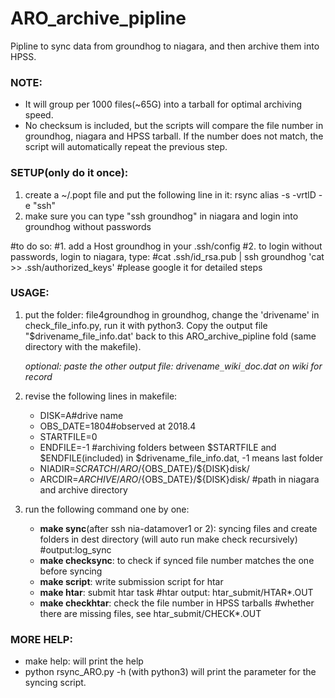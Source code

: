 # ARO_archive_pipline
Pipline to sync data from groundhog to niagara, and then archive them into HPSS.

### NOTE:
* It will group per 1000 files(~65G) into a tarball for optimal archiving speed. 
* No checksum is included, but the scripts will compare the file number in groundhog, niagara and HPSS tarball. If the number does not match, the script will automatically repeat the previous step.

### SETUP(only do it once):
1. create a ~/.popt file and put the following line in it:
rsync alias -s -vrtlD -e "ssh"    
2. make sure you can type "ssh groundhog" in niagara and login into groundhog without passwords

#to do so:
#1. add a Host groundhog in your .ssh/config 
#2. to login without passwords, login to niagara, type: 
#cat .ssh/id_rsa.pub | ssh groundhog 'cat >> .ssh/authorized_keys'
#please google it for detailed steps

### USAGE:
1. put the folder: file4groundhog in groundhog, change the 'drivename' in check_file_info.py, run it with python3. 
   Copy the output file "$drivename_file_info.dat' back to this ARO_archive_pipline fold (same directory with the makefile).
   
   _optional: paste the other output file: drivename`_`wiki`_`doc.dat on wiki for record_
2. revise the following lines in makefile:
   * DISK=A#drive name
   * OBS_DATE=1804#observed at 2018.4
   * STARTFILE=0
   * ENDFILE=-1
#archiving folders between $STARTFILE and $ENDFILE(included) in $drivename_file_info.dat, -1 means last folder
   * NIADIR=${SCRATCH}/ARO/${OBS_DATE}/${DISK}disk/
   * ARCDIR=${ARCHIVE}/ARO/${OBS_DATE}/${DISK}disk/
#path in niagara and archive directory

3. run the following command one by one:
   * **make sync**(after ssh nia-datamover1 or 2): syncing files and create folders in dest directory (will auto run make check recursively)
#output:log_sync
   * **make checksync**: to check if synced file number matches the one before syncing
   * **make script**: write submission script for htar
   * **make htar**: submit htar task
#htar output: htar_submit/HTAR*.OUT
   * **make checkhtar**: check the file number in HPSS tarballs
#whether there are missing files, see htar_submit/CHECK*.OUT

### MORE HELP:
* make help: will print the help 
* python rsync_ARO.py -h (with python3) will print the parameter for the syncing script.
